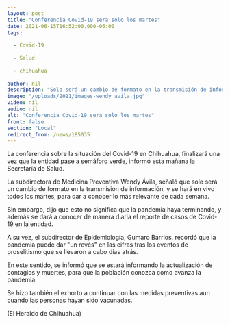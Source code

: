 ```yaml
---
layout: post
title: "Conferencia Covid-19 será solo los martes"
date: 2021-06-15T16:52:00.000-06:00
tags:
  
  - Covid-19
  
  - Salud
  
  - chihuahua
  
author: nil
description: "Solo será un cambio de formato en la transmisión de información"
image: "/uploads/2021/images-wendy_avila.jpg"
video: nil
audio: nil
alt: "Conferencia Covid-19 será solo los martes"
front: false
section: "Local"
redirect_from: /news/185035
---
```


La conferencia sobre la situación del Covid-19 en Chihuahua, finalizará una vez que la entidad pase a semáforo verde, informó esta mañana la Secretaría de Salud.

La subdirectora de Medicina Preventiva Wendy Ávila, señaló que solo será un cambio de formato en la transmisión de información, y se hará en vivo todos los martes, para dar a conocer lo más relevante de cada semana.

Sin embargo, dijo que esto no significa que la pandemia haya terminando, y además se dará a conocer de manera diaria el reporte de casos de Covid-19 en la entidad.

A su vez, el subdirector de Epidemiología, Gumaro Barrios, recordó que la pandemia puede dar "un revés" en las cifras tras los eventos de proselitismo que se llevaron a cabo días atrás.

En este sentido, se informó que se estará informando la actualización de contagios y muertes, para que la población conozca como avanza la pandemia.

Se hizo también el exhorto a continuar con las medidas preventivas aun cuando las personas hayan sido vacunadas.

(El Heraldo de Chihuahua)